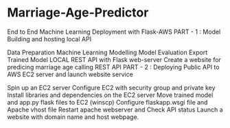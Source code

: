 # Marriage-Age-Predictor

End to End Machine Learning Deployment with Flask-AWS
PART - 1 : Model Building and hosting local API

Data Preparation
Machine Learning Modelling
Model Evaluation
Export Trained Model
LOCAL REST API with Flask web-server
Create a website for predicing marriage age calling REST API
PART - 2 : Deploying Public API to AWS EC2 server and launch website service

Spin up an EC2 server
Configure EC2 with security group and private key
Install libraries and dependencies on the EC2 server
Move trained model and app.py flask files to EC2 (winscp)
Configure flaskapp.wsgi file and Apache vhost file
Restart apache webserver and Check API status
Launch a website with domain name and host webpage.
